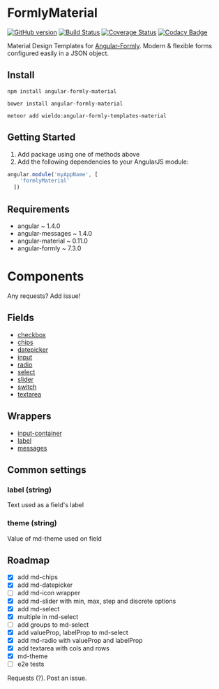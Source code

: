 FormlyMaterial
==========

[![GitHub version](https://badge.fury.io/gh/wieldo%2Fangular-formly-templates-material.svg)](https://badge.fury.io/gh/wieldo%2Fangular-formly-templates-material)
[![Build Status](https://travis-ci.org/wieldo/angular-formly-templates-material.svg)](https://travis-ci.org/wieldo/angular-formly-templates-material)
[![Coverage Status](https://coveralls.io/repos/wieldo/angular-formly-templates-material/badge.svg?branch=master&service=github)](https://coveralls.io/github/wieldo/angular-formly-templates-material?branch=master)
[![Codacy Badge](https://api.codacy.com/project/badge/grade/a2cd4c7c2d74467281e309a65be49e8f)](https://www.codacy.com/app/mys-sterowiec/angular-formly-templates-material)

Material Design Templates for [Angular-Formly](http://angular-formly.com). Modern & flexible forms configured easily in a JSON object.

## Install

```
npm install angular-formly-material
```

```
bower install angular-formly-material
```

```
meteor add wieldo:angular-formly-templates-material
```


## Getting Started

1. Add package using one of methods above
2. Add the following dependencies to your AngularJS module:

```javascript
angular.module('myAppName', [
    'formlyMaterial'
  ])
```

## Requirements

- angular ~ 1.4.0
- angular-messages ~ 1.4.0
- angular-material ~ 0.11.0
- angular-formly ~ 7.3.0

# Components

Any requests? Add issue!

## Fields

* [checkbox][types.checkbox]
* [chips][types.chips]
* [datepicker][types.datepicker]
* [input][types.input]
* [radio][types.radio]
* [select][types.select]
* [slider][types.slider]
* [switch][types.switch]
* [textarea][types.textarea]

## Wrappers

* [input-container][wrappers.input-container]
* [label][wrappers.label]
* [messages][wrappers.messages]

## Common settings

### label (string)

Text used as a field's label

### theme (string)

Value of md-theme used on field

## Roadmap

- [x] add md-chips
- [x] add md-datepicker
- [ ] add md-icon wrapper
- [x] add md-slider with min, max, step and discrete options
- [x] add md-select
- [x] multiple in md-select
- [ ] add groups to md-select
- [x] add valueProp, labelProp to md-select
- [x] add md-radio with valueProp and labelProp
- [x] add textarea with cols and rows
- [x] md-theme
- [ ] e2e tests

Requests (?). Post an issue.

[types.checkbox]: docs/types/checkbox.md
[types.chips]: docs/types/chips.md
[types.datepicker]: docs/types/datepicker.md
[types.input]: docs/types/input.md
[types.radio]: docs/types/radio.md
[types.select]: docs/types/select.md
[types.slider]: docs/types/slider.md
[types.switch]: docs/types/switch.md
[types.textarea]: docs/types/textare.md

[wrappers.input-container]: docs/wrappers/input-container.md
[wrappers.label]: docs/wrappers/label.md
[wrappers.messages]: docs/wrappers/messages.md
